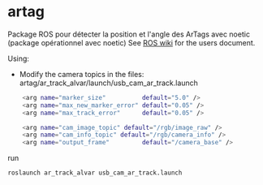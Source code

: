 # artag
Package ROS pour détecter la position et l'angle des ArTags avec noetic (package opérationnel avec noetic)
See [ROS wiki](http://wiki.ros.org/ar_track_alvar) for the users document.

Using:
- Modify the camera topics in the files: artag/ar_track_alvar/launch/usb_cam_ar_track.launch
```bash
    <arg name="marker_size"          default="5.0" />
    <arg name="max_new_marker_error" default="0.05" />
    <arg name="max_track_error"      default="0.05" />

    <arg name="cam_image_topic" default="/rgb/image_raw" />
    <arg name="cam_info_topic" default="/rgb/camera_info" />
    <arg name="output_frame"         default="/camera_base" />
```
run
```bash
roslaunch ar_track_alvar usb_cam_ar_track.launch
```
